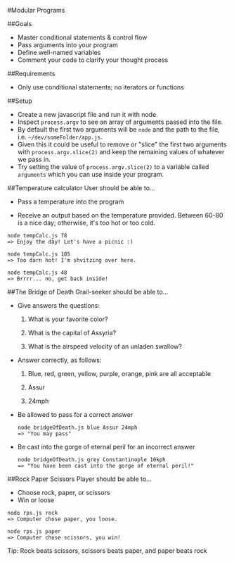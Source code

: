 #Modular Programs

##Goals

* Master conditional statements & control flow
* Pass arguments into your program
* Define well-named variables
* Comment your code to clarify your thought process

##Requirements

* Only use conditional statements; no iterators or functions

##Setup

* Create a new javascript file and run it with node.
* Inspect `process.argv` to see an array of arguments passed into the file.
* By default the first two arguments will be `node` and the path to the file, i.e. `~/dev/someFolder/app.js`.
* Given this it could be useful to remove or "slice" the first two arguments with `process.argv.slice(2)` and keep the remaining values of whatever we pass in.
* Try setting the value of `process.argv.slice(2)` to a variable called `arguments` which you can use inside your program.



##Temperature calculator
User should be able to...

* Pass a temperature into the program

* Receive an output based on the temperature provided. Between 60-80 is a nice day; otherwise, it's too hot or too cold. 

```
node tempCalc.js 78
=> Enjoy the day! Let's have a picnic :)
```

```
node tempCalc.js 105
=> Too darn hot! I'm shvitzing over here.
```

```
node tempCalc.js 48
=> Brrrr... no, get back inside!
```


##The Bridge of Death
Grail-seeker should be able to...

* Give answers the questions:

	1) What is your favorite color?
	
	2) What is the capital of Assyria?
	
	3) What is the airspeed velocity of an unladen swallow?
	
* Answer correctly, as follows:

	1) Blue, red, green, yellow, purple, orange, pink are all acceptable
	
	2) Assur
	
	3) 24mph
	
* Be allowed to pass for a correct answer

	```
	node bridgeOfDeath.js blue Assur 24mph
	=> "You may pass"
	```
* Be cast into the gorge of eternal peril for an incorrect answer
	
	```
	node bridgeOfDeath.js grey Constantinople 10kph
	=> "You have been cast into the gorge of eternal peril!"
	```



##Rock Paper Scissors
Player should be able to...

* Choose rock, paper, or scissors
* Win or loose

```
node rps.js rock
=> Computer chose paper, you loose.
```

```
node rps.js paper
=> Computer chose scissors, you win!
```



Tip: Rock beats scissors, scissors beats paper, and paper beats rock